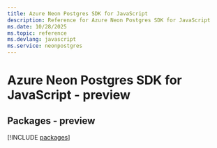 ```yaml
---
title: Azure Neon Postgres SDK for JavaScript
description: Reference for Azure Neon Postgres SDK for JavaScript
ms.date: 10/28/2025
ms.topic: reference
ms.devlang: javascript
ms.service: neonpostgres
---
```

# Azure Neon Postgres SDK for JavaScript - preview
## Packages - preview
[!INCLUDE [packages](neon-postgres-index.md)]